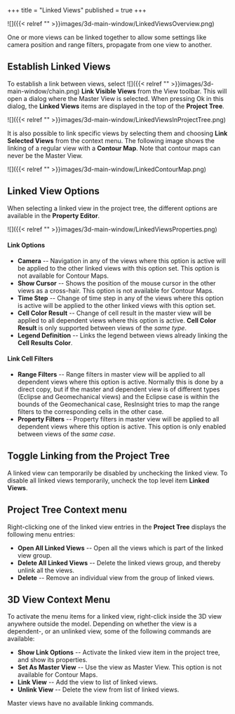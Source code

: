 +++
title = "Linked Views"
published = true
+++

![]({{< relref "" >}}images/3d-main-window/LinkedViewsOverview.png)

One or more views can be linked together to allow some settings like camera position and range filters, propagate from one view to another.

## Establish Linked Views

To establish a link between views, select ![]({{< relref "" >}}images/3d-main-window/chain.png) **Link Visible Views** from the View toolbar. This will open a dialog where the Master View is selected. When pressing Ok in this dialog, the **Linked Views** items are displayed in the top of the **Project Tree**.

![]({{< relref "" >}}images/3d-main-window/LinkedViewsInProjectTree.png)

It is also possible to link specific views by selecting them and choosing **Link Selected Views** from the context menu. The following image shows the linking of a regular view with a **Contour Map**. Note that contour maps can never be the Master View.

![]({{< relref "" >}}images/3d-main-window/LinkedContourMap.png)

## Linked View Options

When selecting a linked view in the project tree, the different options are available in the **Property Editor**. 

![]({{< relref "" >}}images/3d-main-window/LinkedViewsProperties.png)

#### Link Options

- **Camera** -- Navigation in any of the views where this option is active will be applied to the other linked views with this option set. This option is not available for Contour Maps.
- **Show Cursor** -- Shows the position of the mouse cursor in the other views as a cross-hair. This option is not available for Contour Maps.
- **Time Step** -- Change of time step in any of the views where this option is active will be applied to the other linked views with this option set.
- **Cell Color Result** -- Change of cell result in the master view will be applied to all dependent views where this option is active. **Cell Color Result** is only supported between views of the *same type*.
- **Legend Definition** -- Links the legend between views already linking the **Cell Results Color**.

#### Link Cell Filters

- **Range Filters** -- Range filters in master view will be applied to all dependent views where this option is active. Normally this is done by a direct copy, but if the master and dependent view is of different types (Eclipse and Geomechanical views) and the Eclipse case is within the bounds of the Geomechanical case, ResInsight tries to map the range filters to the corresponding cells in the other case.
- **Property Filters** -- Property filters in master view will be applied to all dependent views where this option is active. This option is only enabled between views of the *same case*. 

## Toggle Linking from the **Project Tree**

A linked view can temporarily be disabled by unchecking the linked view. To disable all linked views temporarily, uncheck the top level item **Linked Views**.

## Project Tree Context menu

Right-clicking one of the linked view entries in the **Project Tree** displays the following menu entries: 

- **Open All Linked Views** -- Open all the views which is part of the linked view group.
- **Delete All Linked Views** -- Delete the linked views group, and thereby unlink all the views.
- **Delete** -- Remove an individual view from the group of linked views.

## 3D View Context Menu
To activate the menu items for a linked view, right-click inside the 3D view anywhere outside the model. 
Depending on whether the view is a dependent-, or an unlinked view, some of the following commands are available: 

- **Show Link Options** -- Activate the linked view item in the project tree, and show its properties.
- **Set As Master View** -- Use the view as Master View. This option is not available for Contour Maps.
- **Link View** -- Add the view to list of linked views.
- **Unlink View** -- Delete the view from list of linked views.

Master views have no available linking commands.
